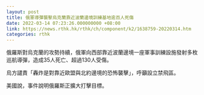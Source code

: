 ```yaml
---
layout: post
title: 俄軍導彈襲擊烏克蘭靠近波蘭邊境訓練基地逾百人死傷
date: 2022-03-14 07:23:26.000000000 +08:00
link: https://news.rthk.hk/rthk/ch/component/k2/1638759-20220314.htm
categories: rthk
---
```


俄羅斯對烏克蘭的攻勢持續，俄軍向西部靠近波蘭邊境一座軍事訓練設施發射多枚巡航導彈，造成35人死亡、超過130人受傷。

烏方譴責「轟炸是對靠近歐盟與北約邊境的恐怖襲擊」，呼籲設立禁飛區。

美國說，事件說明俄羅斯正擴大打擊目標。
